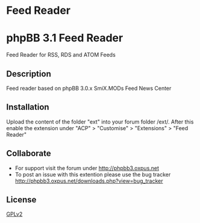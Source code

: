 Feed Reader
===================

# phpBB 3.1 Feed Reader

Feed Reader for RSS, RDS and ATOM Feeds

## Description

Feed reader based on phpBB 3.0.x SmiX.MODs Feed News Center 

## Installation

Upload the content of the folder "ext" into your forum folder /ext/.
After this enable the extension under "ACP" > "Customise" > "Extensions" > "Feed Reader"

## Collaborate

* For support visit the forum under http://phpbb3.oxpus.net
* To post an issue with this extention please use the bug tracker http://phpbb3.oxpus.net/downloads.php?view=bug_tracker

## License

[GPLv2](license.txt)
